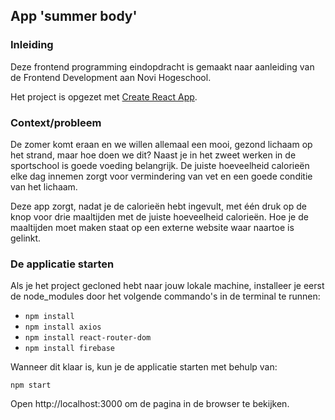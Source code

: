 ## App 'summer body'

### Inleiding

Deze frontend programming eindopdracht is gemaakt naar aanleiding van de Frontend Development aan Novi Hogeschool.

Het project is opgezet met [Create React App](https://github.com/facebook/create-react-app).

### Context/probleem

De zomer komt eraan en we willen allemaal een mooi, gezond lichaam op het strand, maar hoe doen we dit? Naast je in het zweet werken in de sportschool is goede voeding belangrijk. De juiste hoeveelheid calorieën elke dag innemen zorgt voor vermindering van vet en een goede conditie van het lichaam. 

Deze app zorgt, nadat je de calorieën hebt ingevult, met één druk op de knop voor drie maaltijden met de juiste hoeveelheid calorieën. Hoe je de maaltijden moet maken staat op een externe website waar naartoe is gelinkt.

### De applicatie starten
Als je het project gecloned hebt naar jouw lokale machine, installeer je eerst de node_modules door het volgende commando's in de terminal te runnen:

- `npm install`
- `npm install axios`
- `npm install react-router-dom`
- `npm install firebase`

Wanneer dit klaar is, kun je de applicatie starten met behulp van:

`npm start`

Open http://localhost:3000 om de pagina in de browser te bekijken.
